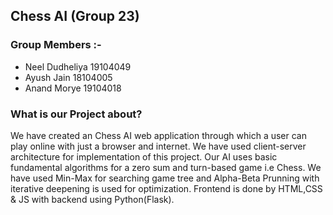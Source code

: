 ## Chess AI (Group 23)

### Group Members :-
- Neel Dudheliya 19104049
- Ayush Jain 18104005
- Anand Morye 19104018

### What is our Project about?
We have created an Chess AI web application through which a user can play online with just a browser and internet. We have used client-server architecture for implementation of this project. Our AI uses basic fundamental algorithms for a zero sum and turn-based game i.e Chess. We have used Min-Max for searching game tree and Alpha-Beta Prunning with iterative deepening is used for optimization. Frontend is done by HTML,CSS & JS with backend using Python(Flask). 
